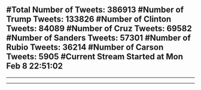 #Total Number of Tweets: 386913 
#Number of Trump Tweets: 133826
#Number of Clinton Tweets: 84089
#Number of Cruz Tweets: 69582
#Number of Sanders Tweets: 57301
#Number of Rubio Tweets: 36214
#Number of Carson Tweets: 5905
#Current Stream Started at Mon Feb  8 22:51:02
---
---
---
